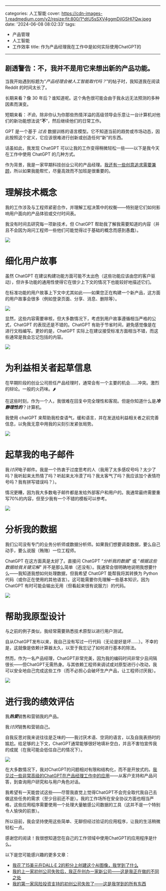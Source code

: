 
---
categories: 人工智能
cover: https://cdn-images-1.readmedium.com/v2/resize:fit:800/1*dtU5sSXV4ggmDjlGSHl7Qw.jpeg
date: '2024-06-08 08:02:33'
tags:
  - 产品管理
  - 人工智能
  - 工作效率
title: 作为产品经理我在工作中是如何实际使用ChatGPT的

---


## 剧透警告：不，我并不是用它来想出新的产品功能。



当我开始遇到标题为“*产品经理会被人工智能取代吗？*”的帖子时，我知道我在阅读 Reddit 的时间太长了。

长期来看？像 30 年后？谁知道呢。这个角色很可能会由于我永远无法预测的多种因素而演变。

短期来看：*不会*。除非你认为你那些热情洋溢的高级领导会乐意让一台计算机对他们的新功能想法说“**不**”，然后继续他们的日常工作。

GPT 是一个基于 *过去* 数据训练的语言模型。它不知道当前的趋势或市场动态，因此按照这个定义，它应该很难进行创新或创造任何“新”的东西。

话虽如此，我发现 ChatGPT 可以让我的工作变得稍微轻松一些——以下是我今天在工作中使用 ChatGPT 的几种方式。

作为背景，我是一家早期科技创业公司的产品经理。[我还有一些创意追求需要兼顾](https://joooyz.medium.com/im-starting-a-new-business-after-my-last-startup-failed-here-s-what-i-m-doing-differently-70694dc1e0fa?source=user_profile---------0----------------------------)，所以如果我能帮忙，尽量高效而不加班是很重要的。

# 理解技术概念

我的工作涉及与工程师紧密合作，并理解工程决策中的权衡——特别是它们如何影响用户面向的产品体验或交付时间表。

我没有时间去研究每一项新技术，但 ChatGPT 帮助我了解我需要知道的内容（并且不会因为询问工程师一些他们可能觉得过于基础的概念而感到愚蠢）。

![](https://cdn-images-1.readmedium.com/v2/resize:fit:800/1*hXIXQegkI3UNYONn_VvcYw.png)

# 细化用户故事

虽然 ChatGPT 在建议构建功能方面可能不太出色（这些功能应该由您的客户驱动），但许多功能的通用性使得它在很少上下文的情况下也能较好地描述它们。

在标准功能的用户故事上下文中尤其如此——如果您正在构建一个新产品，这方面的用户故事会很多（例如登录页面、分享、消息、删除等）。

![](https://cdn-images-1.readmedium.com/v2/resize:fit:800/1*u_tkedTIflkYkbD7gPQBkA.png)

显然，这些内容需要审核，但大多数情况下，考虑到用户故事遵循相当严格的公式，ChatGPT 的表现还是不错的。ChatGPT 有助于节省时间，避免感觉像是在进行文档编写。更妙的是，ChatGPT 实际上在建议接受标准方面相当不错，而这些通常是我会忘记包括的内容。

![](https://cdn-images-1.readmedium.com/v2/resize:fit:800/1*hHE5FAt6B8T19cPMGJaAPw.png)

# 为利益相关者起草信息

在早期阶段的创业公司担任产品经理时，通常会有一个主要的机会……冲突。激烈的辩论。一般的火药味。🌶️

在这些时刻，作为一个人，我很难在回复中完全理性和客观。但是你知道什么是***冷静理性的***？计算机。

我使用 chatGPT 来帮助我检查语气，缓和语言，并在发送给利益相关者之前完善信息，以免我无意中用我的尖刻引发紧张局势。

![](https://cdn-images-1.readmedium.com/v2/resize:fit:800/1*ubP6xFQK-un6fH1qN-CAZA.png)

# 起草我的电子邮件

我*讨厌*电子邮件。我是一个热衷于过度思考的人（我用了太多感叹号吗？太少了吗？我听起来太热情了吗？听起来太冷漠了吗？我太客气了吗？我应该加个表情符号吗？我有拼写错误吗？）。

情况更糟，因为我大多数电子邮件都是发给外部客户和用户的。我通常最终需要重写70%的内容，但至少我有一个不错的模板可以参考。

![](https://cdn-images-1.readmedium.com/v2/resize:fit:800/1*7zbQGnUDJrZx5Gh_LOz2VA.png)

# 分析我的数据

我们公司没有专门的业务分析师或数据分析师。如果我们想要调查数据，要么自己动手，要么说服（贿赂）一位工程师。

ChatGPT 在这方面真是太好了。直接问 ChatGPT “*分析我的数据*” 或 “*根据这些数据给我关键见解*” 并不是那么简单（还没有）。我通常会很明确地说明我想要什么——我知道我想如何处理数据，但我希望 ChatGPT 能帮我将其转换为 Python 代码（或你正在使用的其他语言）。这可能需要你先理解一些基本知识，因为 ChatGPT 有时可能会输出无用（但看起来很有说服力）的代码。

![](https://cdn-images-1.readmedium.com/v2/resize:fit:800/1*fI1U3j_WgUZq3U0ED8YPyg.png)

# 帮助我原型设计

与之前的例子类似，我经常需要熟悉技术原型以进行用户测试。

自从ChatGPT发布以来，我自己没有写过一行代码（无论是好是坏……）。不幸的是，这就像是依赖计算器太久，以至于我忘记了如何进行基本的除法。

然而，作为一名产品经理，ChatGPT非常完美，因为我的编码时间非常少且间隔很长——但ChatGPT无需热身。与其依赖工程师来调试或对原型进行小改动，我可以安全地自己完成这些工作（而不必担心会破坏生产产品，让工程师讨厌我）。

![](https://cdn-images-1.readmedium.com/v2/resize:fit:800/1*7w5weR79fcHc0xzepuk60A.png)

# 进行我的绩效评估

我***热爱***销售和营销我的产品。

我*讨厌*销售和营销自己。

自我反思对我来说往往是乏味的——我讨厌术语、空洞的语言，以及自我表扬时的尴尬。给足够的上下文，ChatGPT通常能够很好地填补空白，并且不害怕宣传我的成就（在我可能会低估自己的情况下）。

![](https://cdn-images-1.readmedium.com/v2/resize:fit:800/1*jnVfCdhaqJvSqT8qzdwdOA.png)

在大多数情况下，我对ChatGPT的问题相对有限和结构化，而不是开放式的。[我见过一些非常高级的ChatGPT在产品经理工作中的应用](https://www.lennysnewsletter.com/p/you-should-be-playing-with-gpts-at)——从客户支持和产品问答，到查询用户研究和与用户角色对话。

我希望有一天能尝试这些——尽管我直觉上觉得ChatGPT不会完全取代我自己去做这些任务的需求（至少目前还不是）。我的工作场所在安全协议方面也相当严格，这些应用程序需要使用一个处理大量敏感公司数据的工具（这并不是一个特别令人愉快的前景）。

所以目前，我会坚持使用这些简单、无聊但经过验证的应用程序，让我的生活稍微轻松一点。

感谢您的阅读！我很想知道您在自己的工作领域中使用ChatGPT的应用程序是什么。

以下是您可能感兴趣的更多文章：

* [我花了15美元在DALL·E 2的积分上创建这个AI图像，我学到了什么](https://pub.towardsai.net/i-spent-15-in-dall-e-2-credits-creating-this-ai-image-and-heres-what-i-learned-52f352912025)
* [我的上一家初创公司失败后，我正在创办一家新公司——这是我正在做的不同之处](https://ehandbook.com/im-starting-a-new-business-after-my-last-startup-failed-here-s-what-i-m-doing-differently-70694dc1e0fa)
* [我的第一家风险投资支持的初创公司失败了——这是我学到的所有东西](https://ehandbook.com/my-first-vc-backed-startup-failed-heres-everything-i-learned-cbae2ec56754)
